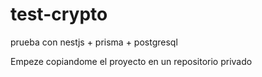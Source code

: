 # test-crypto
prueba con nestjs + prisma + postgresql

Empeze copiandome el proyecto en un repositorio privado